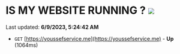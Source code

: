 # IS MY WEBSITE RUNNING ? [![](https://img.shields.io/static/v1?label=Sponsor&message=%E2%9D%A4&logo=GitHub&color=%23fe8e86)](https://github.com/sponsors/<username>)

Last updated: **6/9/2023, 5:24:42 AM**

- `GET` [https://youssefservice.me](https://youssefservice.me) - **Up** (1064ms)

